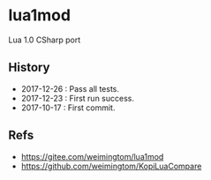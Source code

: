 # lua1mod  
Lua 1.0 CSharp port  

## History  
* 2017-12-26 : Pass all tests.  
* 2017-12-23 : First run success.  
* 2017-10-17 : First commit.  

## Refs  
* https://gitee.com/weimingtom/lua1mod  
* https://github.com/weimingtom/KopiLuaCompare  
